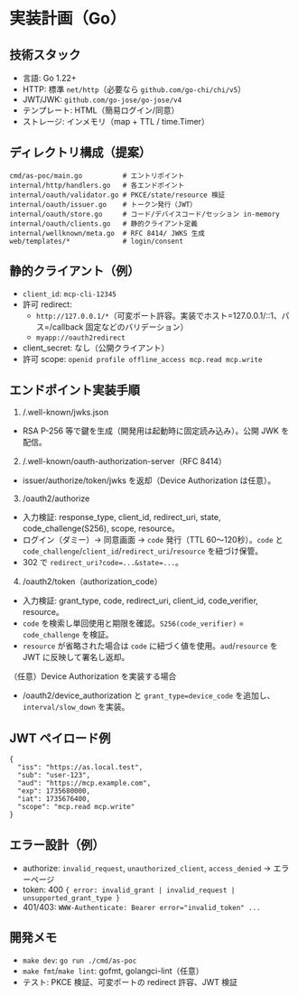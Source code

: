 # 実装計画（Go）

## 技術スタック
- 言語: Go 1.22+
- HTTP: 標準 `net/http`（必要なら `github.com/go-chi/chi/v5`）
- JWT/JWK: `github.com/go-jose/go-jose/v4`
- テンプレート: HTML（簡易ログイン/同意）
- ストレージ: インメモリ（map + TTL / time.Timer）

## ディレクトリ構成（提案）
```
cmd/as-poc/main.go          # エントリポイント
internal/http/handlers.go   # 各エンドポイント
internal/oauth/validator.go # PKCE/state/resource 検証
internal/oauth/issuer.go    # トークン発行（JWT）
internal/oauth/store.go     # コード/デバイスコード/セッション in-memory
internal/oauth/clients.go   # 静的クライアント定義
internal/wellknown/meta.go  # RFC 8414/ JWKS 生成
web/templates/*             # login/consent
```

## 静的クライアント（例）
- `client_id`: `mcp-cli-12345`
- 許可 redirect:
  - `http://127.0.0.1/*`（可変ポート許容。実装でホスト=127.0.0.1/::1、パス=/callback 固定などのバリデーション）
  - `myapp://oauth2redirect`
- client_secret: なし（公開クライアント）
- 許可 scope: `openid profile offline_access mcp.read mcp.write`

## エンドポイント実装手順
1) /.well-known/jwks.json
- RSA P-256 等で鍵を生成（開発用は起動時に固定読み込み）。公開 JWK を配信。

2) /.well-known/oauth-authorization-server（RFC 8414）
- issuer/authorize/token/jwks を返却（Device Authorization は任意）。

3) /oauth2/authorize
- 入力検証: response_type, client_id, redirect_uri, state, code_challenge(S256), scope, resource。
- ログイン（ダミー）→ 同意画面 → `code` 発行（TTL 60〜120秒）。`code` と `code_challenge`/`client_id`/`redirect_uri`/`resource` を紐づけ保管。
- 302 で `redirect_uri?code=...&state=...`。

4) /oauth2/token（authorization_code）
- 入力検証: grant_type, code, redirect_uri, client_id, code_verifier, resource。
- `code` を検索し単回使用と期限を確認。`S256(code_verifier)` = `code_challenge` を検証。
- `resource` が省略された場合は `code` に紐づく値を使用。`aud`/`resource` を JWT に反映して署名し返却。

（任意）Device Authorization を実装する場合
- /oauth2/device_authorization と `grant_type=device_code` を追加し、`interval/slow_down` を実装。

## JWT ペイロード例
```
{
  "iss": "https://as.local.test",
  "sub": "user-123",
  "aud": "https://mcp.example.com",
  "exp": 1735680000,
  "iat": 1735676400,
  "scope": "mcp.read mcp.write"
}
```

## エラー設計（例）
- authorize: `invalid_request`, `unauthorized_client`, `access_denied` → エラーページ
- token: 400 `{ error: invalid_grant | invalid_request | unsupported_grant_type }`
- 401/403: `WWW-Authenticate: Bearer error="invalid_token" ...`

## 開発メモ
- `make dev`: `go run ./cmd/as-poc`
- `make fmt`/`make lint`: gofmt, golangci-lint（任意）
- テスト: PKCE 検証、可変ポートの redirect 許容、JWT 検証
